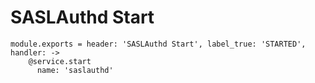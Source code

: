 
# SASLAuthd Start

    module.exports = header: 'SASLAuthd Start', label_true: 'STARTED', handler: ->
        @service.start
          name: 'saslauthd'
